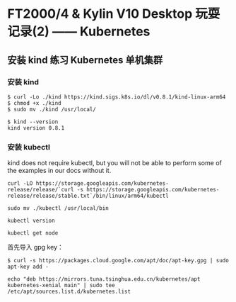 # FT2000/4 & Kylin V10 Desktop 玩耍记录(2) —— Kubernetes

## 安装 kind 练习 Kubernetes 单机集群

### 安装 kind

	$ curl -Lo ./kind https://kind.sigs.k8s.io/dl/v0.8.1/kind-linux-arm64
	$ chmod +x ./kind
	$ sudo mv ./kind /usr/local/
    
    $ kind --version
	kind version 0.8.1

### 安装 kubectl 

kind does not require kubectl, but you will not be able to perform some of the examples in our docs without it. 

	curl -LO https://storage.googleapis.com/kubernetes-release/release/`curl -s https://storage.googleapis.com/kubernetes-release/release/stable.txt`/bin/linux/arm64/kubectl
	
	sudo mv ./kubectl /usr/local/bin
	
	kubectl version
	
	kubectl get node
    
首先导入 gpg key：

    $ curl -s https://packages.cloud.google.com/apt/doc/apt-key.gpg | sudo apt-key add -
    
    echo "deb https://mirrors.tuna.tsinghua.edu.cn/kubernetes/apt kubernetes-xenial main" | sudo tee /etc/apt/sources.list.d/kubernetes.list
    
    
